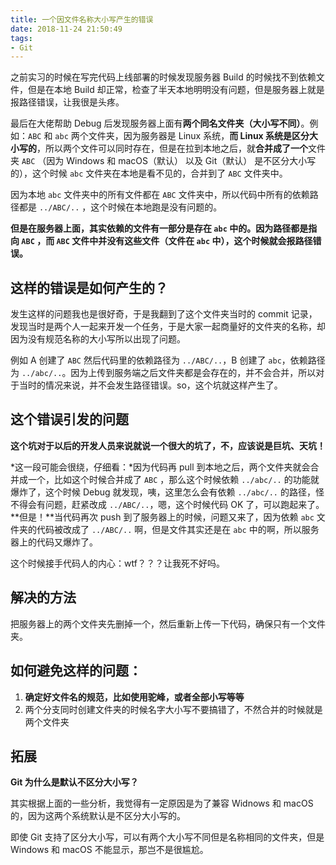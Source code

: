 ```yaml
---
title: 一个因文件名称大小写产生的错误
date: 2018-11-24 21:50:49
tags:
- Git
---
```


之前实习的时候在写完代码上线部署的时候发现服务器 Build 的时候找不到依赖文件，但是在本地 Build 却正常，检查了半天本地明明没有问题，但是服务器上就是报路径错误，让我很是头疼。 <!-- more -->

最后在大佬帮助 Debug 后发现服务器上面有**两个同名文件夹（大小写不同）**。例如：`ABC` 和 `abc` 两个文件夹，因为服务器是 Linux 系统，**而 Linux 系统是区分大小写的**，所以两个文件可以同时存在，但是在拉到本地之后，就**合并成了一个**文件夹 `ABC` （因为 Windows 和 macOS（默认） 以及 Git（默认） 是不区分大小写的），这个时候 `abc` 文件夹在本地是看不见的，合并到了 `ABC` 文件夹中。

因为本地 `abc` 文件夹中的所有文件都在 `ABC` 文件夹中，所以代码中所有的依赖路径都是 `../ABC/..` ，这个时候在本地跑是没有问题的。

**但是在服务器上面，其实依赖的文件有一部分是存在 `abc` 中的。因为路径都是指向 `ABC` ，而 `ABC` 文件中并没有这些文件（文件在 `abc` 中），这个时候就会报路径错误。**

## 这样的错误是如何产生的？

发生这样的问题我也是很好奇，于是我翻到了这个文件夹当时的 commit 记录，发现当时是两个人一起来开发一个任务，于是大家一起商量好的文件夹的名称，却因为没有规范名称的大小写所以出现了问题。

例如 A 创建了 `ABC` 然后代码里的依赖路径为 `../ABC/..`，B 创建了 `abc`，依赖路径为 `../abc/..`。因为上传到服务端之后文件夹都是会存在的，并不会合并，所以对于当时的情况来说，并不会发生路径错误。so，这个坑就这样产生了。

## 这个错误引发的问题

**这个坑对于以后的开发人员来说就说一个很大的坑了，不，应该说是巨坑、天坑！**

*这一段可能会很绕，仔细看：*因为代码再 pull 到本地之后，两个文件夹就会合并成一个，比如这个时候合并成了 `ABC` ，那么这个时候依赖 `../abc/..` 的功能就爆炸了，这个时候 Debug 就发现，咦，这里怎么会有依赖 `../abc/..` 的路径，怪不得会有问题，赶紧改成 `../ABC/..`，嗯，这个时候代码 OK 了，可以跑起来了。**但是！**当代码再次 push 到了服务器上的时候，问题又来了，因为依赖 `abc` 文件夹的代码被改成了 `../ABC/..` 啊，但是文件其实还是在 `abc` 中的啊，所以服务器上的代码又爆炸了。

这个时候接手代码人的内心：wtf？？？让我死不好吗。

## 解决的方法

把服务器上的两个文件夹先删掉一个，然后重新上传一下代码，确保只有一个文件夹。

## **如何避免这样的问题：**

1. **确定好文件名的规范，比如使用驼峰，或者全部小写等等**
2. 两个分支同时创建文件夹的时候名字大小写不要搞错了，不然合并的时候就是两个文件夹

## 拓展

**Git 为什么是默认不区分大小写？**

其实根据上面的一些分析，我觉得有一定原因是为了兼容 Widnows 和 macOS 的，因为这两个系统默认是不区分大小写的。

即使 Git 支持了区分大小写，可以有两个大小写不同但是名称相同的文件夹，但是 Windows 和 macOS 不能显示，那岂不是很尴尬。
